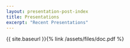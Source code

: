 ```yaml
---
layout: presentation-post-index
title: Presentations
excerpt: "Recent Presentations"
---
```


{{ site.baseurl }}{% link /assets/files/doc.pdf %}
